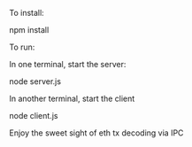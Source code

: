To install:

npm install

To run:

In one terminal, start the server:

node server.js


In another terminal, start the client

node client.js


Enjoy the sweet sight of eth tx decoding via IPC
